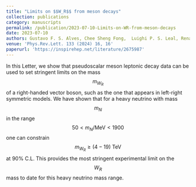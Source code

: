 ```yaml
---
title: "Limits on $$W_R$$ from meson decays"
collection: publications
category: manuscripts
permalink: /publication/2023-07-10-Limits-on-WR-from-meson-decays
date: 2023-07-10
authors: Gustavo F. S. Alves, Chee Sheng Fong,  Luighi P. S. Leal, Renata Zukanovich Funchal
venue: 'Phys.Rev.Lett. 133 (2024) 16, 16'
paperurl: 'https://inspirehep.net/literature/2675987'
---
```



In this Letter, we show that pseudoscalar meson leptonic decay data can be used to set stringent limits on the mass $$m_{W_R}$$ of a right-handed vector boson, such as the one that appears in left-right symmetric models. We have shown that for a heavy neutrino with mass $$m_N$$ in the range $$50 < m_N/\text{MeV} < 1900$$ one can constrain $$m_{W_R} \geq (4-19)~\text{TeV}$$ at 90% C.L. This provides the most stringent experimental limit on the $$W_R$$ mass to date for this heavy neutrino mass range.